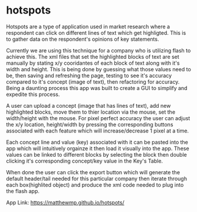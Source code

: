 # hotspots
Hotspots are a type of application used in market research where a respondent can click on different lines of text which
get highligted.  This is to gather data on the respondent's opinions of key statements.  

Currently we are using this technique for a company who is utilizing flash to achieve this.  The xml files that set the 
highlighted blocks of text are set manually by stating x/y cooridantes of each block of text along with it's width and height.
This is being done by guessing what those values need to be, then saving and refreshing the page, testing to see it's 
accuracy compared to it's concept (image of text), then refactoring for accuracy.  Being a daunting process this app was built
to create a GUI to simplify and expedite this process.  


A user can upload a concept (image that has lines of text), add new highlighted blocks, move them to thier location via 
the mouse, set the width/height with the mouse.  For pixel perfect accuracy the user can adjust the x/y location, height/width
by pressing the corresponding buttons associated with each feature which will increase/decrease 1 pixel at a time.

Each concept line and value (key) associated with it can be pasted into the app which will intuitively orgainze it then 
load it visually into the app.  These values can be linked to different blocks by selecting the block then double clicking
it's corresponding concept/key value in the Key's Table.

When done the user can click the export button which will generate the default header/tail needed for this particular 
company then iterate through each box(highlited object) and produce the xml code needed to plug into the flash app.

App Link:
https://matthewmp.github.io/hotspots/
